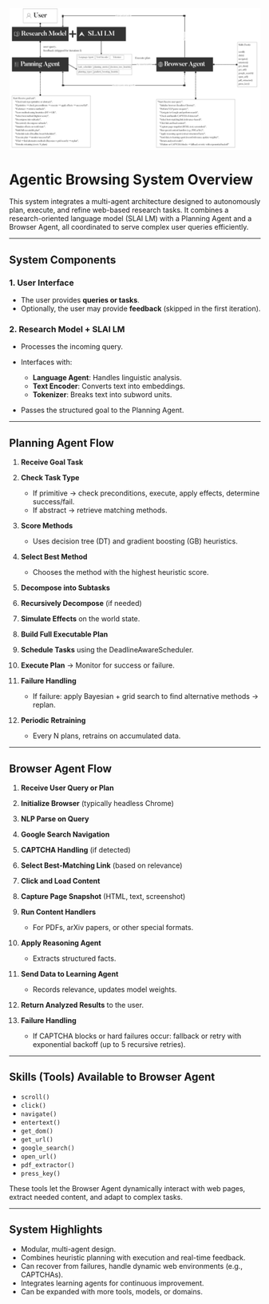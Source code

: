 ![Startup](frontend/assets/aba.png)

# Agentic Browsing System Overview

This system integrates a multi-agent architecture designed to autonomously plan, execute, and refine web-based research tasks. It combines a research-oriented language model (SLAI LM) with a Planning Agent and a Browser Agent, all coordinated to serve complex user queries efficiently.

---

## System Components

### 1. User Interface

* The user provides **queries or tasks**.
* Optionally, the user may provide **feedback** (skipped in the first iteration).

### 2. Research Model + SLAI LM

* Processes the incoming query.
* Interfaces with:

  * **Language Agent**: Handles linguistic analysis.
  * **Text Encoder**: Converts text into embeddings.
  * **Tokenizer**: Breaks text into subword units.
* Passes the structured goal to the Planning Agent.

---

## Planning Agent Flow

1. **Receive Goal Task**
2. **Check Task Type**

   * If primitive → check preconditions, execute, apply effects, determine success/fail.
   * If abstract → retrieve matching methods.
3. **Score Methods**

   * Uses decision tree (DT) and gradient boosting (GB) heuristics.
4. **Select Best Method**

   * Chooses the method with the highest heuristic score.
5. **Decompose into Subtasks**
6. **Recursively Decompose** (if needed)
7. **Simulate Effects** on the world state.
8. **Build Full Executable Plan**
9. **Schedule Tasks** using the DeadlineAwareScheduler.
10. **Execute Plan** → Monitor for success or failure.
11. **Failure Handling**

    * If failure: apply Bayesian + grid search to find alternative methods → replan.
12. **Periodic Retraining**

    * Every N plans, retrains on accumulated data.

---

## Browser Agent Flow

1. **Receive User Query or Plan**
2. **Initialize Browser** (typically headless Chrome)
3. **NLP Parse on Query**
4. **Google Search Navigation**
5. **CAPTCHA Handling** (if detected)
6. **Select Best-Matching Link** (based on relevance)
7. **Click and Load Content**
8. **Capture Page Snapshot** (HTML, text, screenshot)
9. **Run Content Handlers**

   * For PDFs, arXiv papers, or other special formats.
10. **Apply Reasoning Agent**

    * Extracts structured facts.
11. **Send Data to Learning Agent**

    * Records relevance, updates model weights.
12. **Return Analyzed Results** to the user.
13. **Failure Handling**

    * If CAPTCHA blocks or hard failures occur: fallback or retry with exponential backoff (up to 5 recursive retries).

---

## Skills (Tools) Available to Browser Agent

* `scroll()`
* `click()`
* `navigate()`
* `entertext()`
* `get_dom()`
* `get_url()`
* `google_search()`
* `open_url()`
* `pdf_extractor()`
* `press_key()`

These tools let the Browser Agent dynamically interact with web pages, extract needed content, and adapt to complex tasks.

---

## System Highlights

* Modular, multi-agent design.
* Combines heuristic planning with execution and real-time feedback.
* Can recover from failures, handle dynamic web environments (e.g., CAPTCHAs).
* Integrates learning agents for continuous improvement.
* Can be expanded with more tools, models, or domains.

